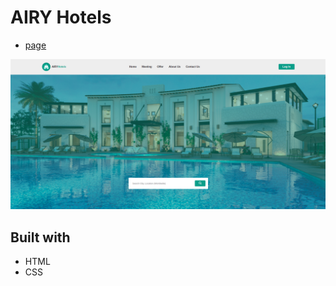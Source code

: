 # AIRY Hotels

- [page](https://rahul-guesthousemanagementsystem.netlify.app)

![Guest House Management System](./images/page.png)

## Built with 
- HTML
- CSS
